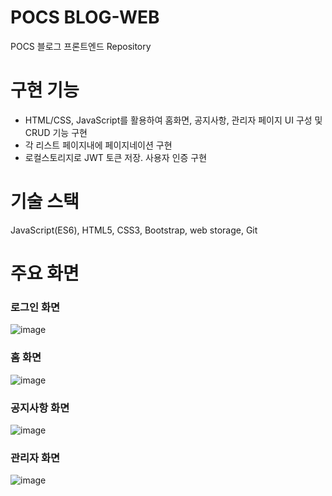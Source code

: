 # POCS BLOG-WEB
POCS 블로그 프론트엔드 Repository
# 구현 기능
* HTML/CSS, JavaScript를 활용하여 홈화면, 공지사항, 관리자 페이지 UI 구성 및 CRUD 기능 구현
* 각 리스트 페이지내에 페이지네이션 구현
* 로컬스토리지로 JWT 토큰 저장. 사용자 인증 구현
# 기술 스택
JavaScript(ES6), HTML5, CSS3, Bootstrap, web storage, Git
# 주요 화면
### 로그인 화면
![image](https://github.com/dongjun-Yi/pocs-blog-web/assets/90665186/f3d9840e-d538-49d4-9e60-8835b3ac5647)
### 홈 화면
![image](https://github.com/dongjun-Yi/pocs-blog-web/assets/90665186/b78cacb9-ba11-488e-9bdd-f4d620cf544d)
### 공지사항 화면
![image](https://github.com/dongjun-Yi/pocs-blog-web/assets/90665186/82990ac9-a117-49a2-b16e-0c9a3c41c749)
### 관리자 화면
![image](https://github.com/dongjun-Yi/pocs-blog-web/assets/90665186/7d57492d-2c5b-44df-adde-aa213f3b2ccb)


